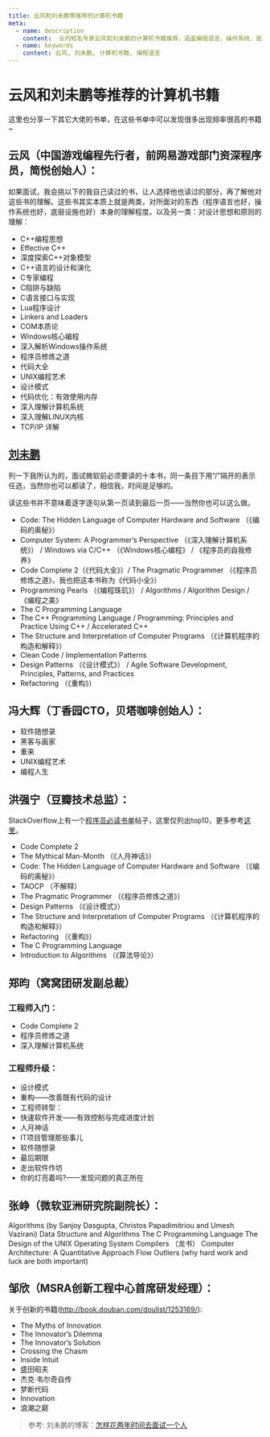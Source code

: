 ```yaml
---
title: 云风和刘未鹏等推荐的计算机书籍
meta:
  - name: description
    content:  业内知名专家云风和刘未鹏的计算机书籍推荐，涵盖编程语言、操作系统、底层设施、设计思想和原则。
  - name: keywords
    content: 云风, 刘未鹏, 计算机书籍, 编程语言
---
```


# 云风和刘未鹏等推荐的计算机书籍

这里也分享一下其它大佬的书单，在这些书单中可以发现很多出现频率很高的书籍~

## 云风（中国游戏编程先行者，前网易游戏部门资深程序员，简悦创始人）：

如果面试，我会挑以下的我自己读过的书，让人选择他也读过的部分，再了解他对这些书的理解。这些书其实本质上就是两类，对所面对的东西（程序语言也好，操作系统也好，底层设施也好）本身的理解程度。以及另一类：对设计思想和原则的理解：

* C++编程思想
* Effective C++
* 深度探索C++对象模型
* C++语言的设计和演化
* C专家编程
* C陷阱与缺陷
* C语言接口与实现
* Lua程序设计
* Linkers and Loaders
* COM本质论
* Windows核心编程
* 深入解析Windows操作系统
* 程序员修炼之道
* 代码大全
* UNIX编程艺术
* 设计模式
* 代码优化：有效使用内存
* 深入理解计算机系统
* 深入理解LINUX内核
* TCP/IP 详解

## [刘未鹏](http://mindhacks.cn/)

列一下我所认为的，面试微软前必须要读的十本书，同一条目下用“/”隔开的表示任选，当然你也可以都读了，相信我，时间是足够的。

读这些书并不意味着逐字逐句从第一页读到最后一页——当然你也可以这么做。

* Code: The Hidden Language of Computer Hardware and Software （《编码的奥秘》）
* Computer System: A Programmer’s Perspective （《深入理解计算机系统》） / Windows via C/C++ （《Windows核心编程》 / 《程序员的自我修养》
* Code Complete 2（《代码大全》）/ The Pragmatic Programmer （《程序员修炼之道》，我也把这本书称为《代码小全》）
* Programming Pearls （《编程珠玑》） / Algorithms / Algorithm Design / 《编程之美》
* The C Programming Language
* The C++ Programming Language / Programming: Principles and Practice Using C++ / Accelerated C++
* The Structure and Interpretation of Computer Programs （《计算机程序的构造和解释》）
* Clean Code / Implementation Patterns
* Design Patterns （《设计模式》） / Agile Software Development, Principles, Patterns, and Practices
* Refactoring （《重构》）

## 冯大辉（丁香园CTO，贝塔咖啡创始人）：

* 软件随想录
* 黑客与画家
* 重来
* UNIX编程艺术
* 编程人生

## 洪强宁（豆瓣技术总监）：

StackOverflow上有一个[程序员必读书单](https://stackoverflow.com/questions/1711/what-is-the-single-most-influential-book-every-programmer-should-read)帖子，这里仅列出top10，更多参考[这里](https://www.douban.com/doulist/995723/)。

* Code Complete 2
* The Mythical Man-Month （《人月神话》）
* Code: The Hidden Language of Computer Hardware and Software （《编码的奥秘》）
* TAOCP （不解释）
* The Pragmatic Programmer （《程序员修炼之道》）
* Design Patterns （《设计模式》）
* The Structure and Interpretation of Computer Programs （《计算机程序的构造和解释》）
* Refactoring （《重构》）
* The C Programming Language
* Introduction to Algorithms （《算法导论》）

## 郑昀（窝窝团研发副总裁）

### 工程师入门：
* Code Complete 2
* 程序员修炼之道
* 深入理解计算机系统
### 工程师升级：
* 设计模式
* 重构——改善既有代码的设计
* 工程师转型：
* 快速软件开发——有效控制与完成进度计划
* 人月神话
* IT项目管理那些事儿
* 软件随想录
* 最后期限
* 走出软件作坊
* 你的灯亮着吗?——发现问题的真正所在

## 张峥（微软亚洲研究院副院长）：

Algorithms (by Sanjoy Dasgupta, Christos Papadimitriou and Umesh Vazirani)
Data Structure and Algorithms
The C Programming Language
The Design of the UNIX Operating System
Compilers （龙书）
Computer Architecture: A Quantitative Approach
Flow
Outliers (why hard work and luck are both important)


## 邹欣（MSRA创新工程中心首席研发经理）：

关于创新的书籍(http://book.douban.com/doulist/1253169/):

* The Myths of Innovation
* The Innovator’s Dilemma
* The Innovator’s Solution
* Crossing the Chasm
* Inside Intuit
* 盛田昭夫
* 杰克·韦尔奇自传
* 梦断代码
* Innovation
* 浪潮之巅

> 参考: 刘未鹏的博客：[怎样花两年时间去面试一个人](http://mindhacks.cn/2011/11/04/how-to-interview-a-person-for-two-years/)